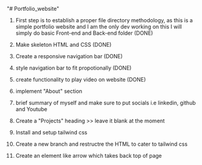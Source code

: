 "# Portfolio_website" 

1. First step is to establish a proper file directory methodology, as this is a simple portfolio website and I am the only dev working on this I will simply do basic Front-end and Back-end folder (DONE)

2. Make skeleton HTML and CSS (DONE)

3. Create a responsive navigation bar (DONE)

4. style navigation bar to fit propotionally (DONE) 

5. create functionality to play video on website (DONE)

6. implement "About" section

7. brief summary of myself and make sure to put socials i.e linkedin, github and Youtube

8. Create a "Projects" heading >> leave it blank at the moment

9. Install and setup tailwind css

10. Create a new branch and restructre the HTML to cater to tailwind css

11. Create an element like arrow which takes back top of page




